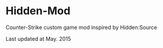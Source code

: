 # Hidden-Mod
  Counter-Strike custom game mod inspired by Hidden:Source
  
  Last updated at May. 2015
